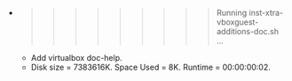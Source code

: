 * >>>>>>>>> Running inst-xtra-vboxguest-additions-doc.sh ...
  * Add virtualbox doc-help.
  * Disk size = 7383616K. Space Used = 8K. Runtime = 00:00:00:02.
